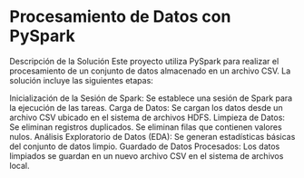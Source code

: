 # Procesamiento de Datos con PySpark


Descripción de la Solución
Este proyecto utiliza PySpark para realizar el procesamiento de un conjunto de datos almacenado en un archivo CSV. La solución incluye las siguientes etapas:

Inicialización de la Sesión de Spark: Se establece una sesión de Spark para la ejecución de las tareas.
Carga de Datos: Se cargan los datos desde un archivo CSV ubicado en el sistema de archivos HDFS.
Limpieza de Datos:
Se eliminan registros duplicados.
Se eliminan filas que contienen valores nulos.
Análisis Exploratorio de Datos (EDA): Se generan estadísticas básicas del conjunto de datos limpio.
Guardado de Datos Procesados: Los datos limpiados se guardan en un nuevo archivo CSV en el sistema de archivos local.
